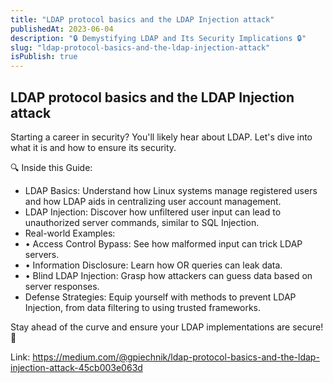 ```yaml
---
title: "LDAP protocol basics and the LDAP Injection attack"
publishedAt: 2023-06-04
description: "🔒 Demystifying LDAP and Its Security Implications 🔒"
slug: "ldap-protocol-basics-and-the-ldap-injection-attack"
isPublish: true
---
```


## LDAP protocol basics and the LDAP Injection attack

Starting a career in security? You'll likely hear about LDAP. Let's dive into what it is and how to ensure its security.

🔍 Inside this Guide:

- LDAP Basics: Understand how Linux systems manage registered users and how LDAP aids in centralizing user account management.
- LDAP Injection: Discover how unfiltered user input can lead to unauthorized server commands, similar to SQL Injection.
- Real-world Examples:
- • Access Control Bypass: See how malformed input can trick LDAP servers.
- • Information Disclosure: Learn how OR queries can leak data.
- • Blind LDAP Injection: Grasp how attackers can guess data based on server responses.
- Defense Strategies: Equip yourself with methods to prevent LDAP Injection, from data filtering to using trusted frameworks.

Stay ahead of the curve and ensure your LDAP implementations are secure! 🔗

Link: https://medium.com/@gpiechnik/ldap-protocol-basics-and-the-ldap-injection-attack-45cb003e063d
